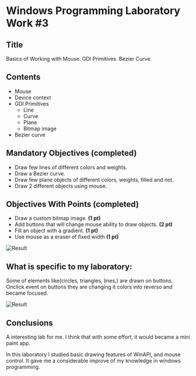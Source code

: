 Windows Programming Laboratory Work #3
======================================

Title
-----
Basics of Working with Mouse. GDI Primitives. Bezier Curve.

Contents
--------
- Mouse
- Device context
- GDI Primitives
   - Line
   - Curve
   - Plane
   - Bitmap image
- Bezier curve

Mandatory Objectives (completed)
--------------------------------
- Draw few lines of different colors and weights.
- Draw a Bezier curve.
- Draw few plane objects of different colors, weights, filled and not.
- Draw 2 different objects using mouse.

Objectives With Points (completed)
----------------------------------
- Draw a custom bitmap image. **(1 pt)**
- Add buttons that will change mouse ability to draw objects. **(2 pt)**
- Fill an object with a gradient. **(1 pt)**
- Use mouse as a eraser of fixed width **(1 pt)**

![Result](https://raw.github.com/TUM-FAF/WP-FAF-111-Cigureanu-Alexandru/master/Lab%233/screen.png)

What is specific to my laboratory:
----------------------------------
Some of elements like(circles, triangles, lines,) are drawn on buttons. Onclick event on buttons they are changing it colors into reverso and became focused.

![Result](https://raw.github.com/TUM-FAF/WP-FAF-111-Cigureanu-Alexandru/master/Lab%233/screen2.png)

Conclusions
-----------
A interesting lab for me. I think that with some effort, it would became a mini paint app.

In this laboratory I studied basic drawing features of WinAPI, and mouse control. It gave me a considerable improve of my knowledge in windows programming.
